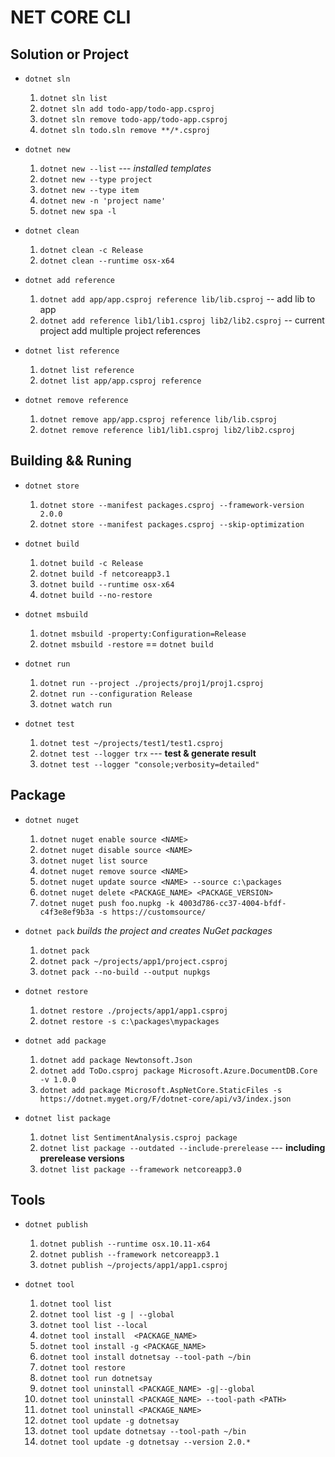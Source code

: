 # NET CORE CLI  

## Solution or Project

- `dotnet sln`
   
    1. `dotnet sln list`
    2. `dotnet sln add todo-app/todo-app.csproj`
    3. `dotnet sln remove todo-app/todo-app.csproj`
    4. `dotnet sln todo.sln remove **/*.csproj`

- `dotnet new`
    1. `dotnet new --list` --- *installed templates*
    2. `dotnet new --type project`
    3. `dotnet new --type item`
    4. `dotnet new -n 'project name'`
    5. `dotnet new spa -l`
   
- `dotnet clean`
    1. `dotnet clean -c Release`  
    2. `dotnet clean --runtime osx-x64`

- `dotnet add reference`
    1. `dotnet add app/app.csproj reference lib/lib.csproj`  -- add lib to app
    2. `dotnet add reference lib1/lib1.csproj lib2/lib2.csproj`  -- current project add multiple project references

- `dotnet list reference`
    1. `dotnet list reference`
    2. `dotnet list app/app.csproj reference`

- `dotnet remove reference`
    1. `dotnet remove app/app.csproj reference lib/lib.csproj`
    2. `dotnet remove reference lib1/lib1.csproj lib2/lib2.csproj`

## Building && Runing

- `dotnet store`
    1. `dotnet store --manifest packages.csproj --framework-version 2.0.0`
    2. `dotnet store --manifest packages.csproj --skip-optimization`


- `dotnet build`
    1. `dotnet build -c Release`
    2. `dotnet build -f netcoreapp3.1`
    3. `dotnet build --runtime osx-x64`
    4. `dotnet build --no-restore`

- `dotnet msbuild`
    1. `dotnet msbuild -property:Configuration=Release`
    2. `dotnet msbuild -restore`  ==  `dotnet build`

- `dotnet run`
    1. `dotnet run --project ./projects/proj1/proj1.csproj`
    2. `dotnet run --configuration Release`
    3. `dotnet watch run`

- `dotnet test`
    1. `dotnet test ~/projects/test1/test1.csproj`
    2. `dotnet test --logger trx`  --- **test & generate result**
    3. `dotnet test --logger "console;verbosity=detailed"`
   
## Package 

- `dotnet nuget`
   
    1. `dotnet nuget enable source <NAME>`
    2. `dotnet nuget disable source <NAME>`
    3. `dotnet nuget list source`
    4. `dotnet nuget remove source <NAME>`
    5. `dotnet nuget update source <NAME> --source c:\packages`
    6. `dotnet nuget delete <PACKAGE_NAME> <PACKAGE_VERSION>`
    7. `dotnet nuget push foo.nupkg -k 4003d786-cc37-4004-bfdf-c4f3e8ef9b3a -s https://customsource/`

- `dotnet pack`  *builds the project and creates NuGet packages*
   
    1. `dotnet pack`
    2. `dotnet pack ~/projects/app1/project.csproj`
    3. `dotnet pack --no-build --output nupkgs`

- `dotnet restore`
    
    1. `dotnet restore ./projects/app1/app1.csproj`
    2. `dotnet restore -s c:\packages\mypackages`

- `dotnet add package`

    1. `dotnet add package Newtonsoft.Json`
    2. `dotnet add ToDo.csproj package Microsoft.Azure.DocumentDB.Core -v 1.0.0`
    3. `dotnet add package Microsoft.AspNetCore.StaticFiles -s https://dotnet.myget.org/F/dotnet-core/api/v3/index.json`

- `dotnet list package`
    
    1. `dotnet list SentimentAnalysis.csproj package`
    2. `dotnet list package --outdated --include-prerelease`   --- **including prerelease versions**
    3. `dotnet list package --framework netcoreapp3.0`


## Tools

- `dotnet publish`
  
    1. `dotnet publish --runtime osx.10.11-x64`
    2. `dotnet publish --framework netcoreapp3.1`
    3. `dotnet publish ~/projects/app1/app1.csproj`

- `dotnet tool`
    1. `dotnet tool list`
    2. `dotnet tool list -g | --global`
    3. `dotnet tool list --local`
    4. `dotnet tool install  <PACKAGE_NAME>`
    5. `dotnet tool install -g <PACKAGE_NAME>`
    6. `dotnet tool install dotnetsay --tool-path ~/bin`
    7. `dotnet tool restore`
    8. `dotnet tool run dotnetsay`
    9. `dotnet tool uninstall <PACKAGE_NAME> -g|--global`
    10. `dotnet tool uninstall <PACKAGE_NAME> --tool-path <PATH>`
    11. `dotnet tool uninstall <PACKAGE_NAME>`
    12. `dotnet tool update -g dotnetsay`
    13. `dotnet tool update dotnetsay --tool-path ~/bin`
    14. `dotnet tool update -g dotnetsay --version 2.0.*`
